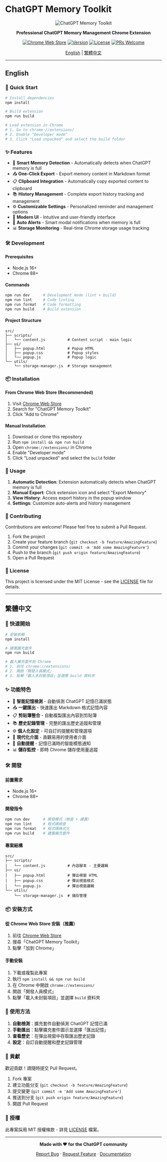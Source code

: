 # ChatGPT Memory Toolkit

<div align="center">

![ChatGPT Memory Toolkit](assets/icons/icon128.png)

**Professional ChatGPT Memory Management Chrome Extension**

[![Chrome Web Store](https://img.shields.io/badge/Chrome-Web%20Store-blue?style=flat-square&logo=google-chrome)](https://chrome.google.com/webstore)
[![Version](https://img.shields.io/badge/version-1.5.2-green?style=flat-square)](https://github.com/your-username/chatgpt-memory-toolkit)
[![License](https://img.shields.io/badge/license-MIT-blue?style=flat-square)](LICENSE)
[![PRs Welcome](https://img.shields.io/badge/PRs-welcome-brightgreen?style=flat-square)](CONTRIBUTING.md)

[English](#english) | [繁體中文](#繁體中文)

</div>

---

## English

### 🚀 Quick Start

```bash
# Install dependencies
npm install

# Build extension
npm run build

# Load extension in Chrome
# 1. Go to chrome://extensions/
# 2. Enable "Developer mode"
# 3. Click "Load unpacked" and select the build folder
```

### ✨ Features

- 🧠 **Smart Memory Detection** - Automatically detects when ChatGPT memory is full
- 📤 **One-Click Export** - Export memory content in Markdown format
- 📋 **Clipboard Integration** - Automatically copy exported content to clipboard
- 📚 **History Management** - Complete export history tracking and management
- ⚙️ **Customizable Settings** - Personalized reminder and management options
- 🎨 **Modern UI** - Intuitive and user-friendly interface
- 🔔 **Auto Alerts** - Smart modal notifications when memory is full
- 📊 **Storage Monitoring** - Real-time Chrome storage usage tracking

### 🛠️ Development

#### Prerequisites

- Node.js 16+
- Chrome 88+

#### Commands

```bash
npm run dev      # Development mode (lint + build)
npm run lint     # Code linting
npm run format   # Code formatting
npm run build    # Build extension
```

#### Project Structure

```
src/
├── scripts/
│   └── content.js          # Content script - main logic
├── ui/
│   ├── popup.html          # Popup HTML
│   ├── popup.css           # Popup styles
│   └── popup.js            # Popup logic
└── utils/
    └── storage-manager.js  # Storage management
```

### 📦 Installation

#### From Chrome Web Store (Recommended)

1. Visit [Chrome Web Store](https://chrome.google.com/webstore)
2. Search for "ChatGPT Memory Toolkit"
3. Click "Add to Chrome"

#### Manual Installation

1. Download or clone this repository
2. Run `npm install && npm run build`
3. Open `chrome://extensions/` in Chrome
4. Enable "Developer mode"
5. Click "Load unpacked" and select the `build` folder

### 🎯 Usage

1. **Automatic Detection**: Extension automatically detects when ChatGPT memory is full
2. **Manual Export**: Click extension icon and select "Export Memory"
3. **View History**: Access export history in the popup window
4. **Settings**: Customize auto-alerts and history management

### 🤝 Contributing

Contributions are welcome! Please feel free to submit a Pull Request.

1. Fork the project
2. Create your feature branch (`git checkout -b feature/AmazingFeature`)
3. Commit your changes (`git commit -m 'Add some AmazingFeature'`)
4. Push to the branch (`git push origin feature/AmazingFeature`)
5. Open a Pull Request

### 📄 License

This project is licensed under the MIT License - see the [LICENSE](LICENSE) file for details.

---

## 繁體中文

### 🚀 快速開始

```bash
# 安裝依賴
npm install

# 建置擴充套件
npm run build

# 載入擴充套件到 Chrome
# 1. 前往 chrome://extensions/
# 2. 開啟「開發人員模式」
# 3. 點擊「載入未封裝項目」並選擇 build 資料夾
```

### ✨ 功能特色

- 🧠 **智能記憶檢測** - 自動偵測 ChatGPT 記憶已滿狀態
- 📤 **一鍵匯出** - 快速匯出 Markdown 格式記憶內容
- 📋 **剪貼簿整合** - 自動複製匯出內容到剪貼簿
- 📚 **歷史記錄管理** - 完整的匯出歷史追蹤和管理
- ⚙️ **個人化設定** - 可自訂的提醒和管理選項
- 🎨 **現代化介面** - 直觀易用的使用者介面
- 🔔 **自動提醒** - 記憶已滿時的智能模態通知
- 📊 **儲存監控** - 即時 Chrome 儲存使用量追蹤

### 🛠️ 開發

#### 前置需求

- Node.js 16+
- Chrome 88+

#### 開發指令

```bash
npm run dev      # 開發模式（檢查 + 建置）
npm run lint     # 程式碼檢查
npm run format   # 程式碼格式化
npm run build    # 建置擴充套件
```

#### 專案結構

```
src/
├── scripts/
│   └── content.js          # 內容腳本 - 主要邏輯
├── ui/
│   ├── popup.html          # 彈出視窗 HTML
│   ├── popup.css           # 彈出視窗樣式
│   └── popup.js            # 彈出視窗邏輯
└── utils/
    └── storage-manager.js  # 儲存管理
```

### 📦 安裝方式

#### 從 Chrome Web Store 安裝（推薦）

1. 前往 [Chrome Web Store](https://chrome.google.com/webstore)
2. 搜尋「ChatGPT Memory Toolkit」
3. 點擊「加到 Chrome」

#### 手動安裝

1. 下載或複製此專案
2. 執行 `npm install && npm run build`
3. 在 Chrome 中開啟 `chrome://extensions/`
4. 開啟「開發人員模式」
5. 點擊「載入未封裝項目」並選擇 `build` 資料夾

### 🎯 使用方法

1. **自動檢測**：擴充套件自動偵測 ChatGPT 記憶已滿
2. **手動匯出**：點擊擴充套件圖示並選擇「匯出記憶」
3. **查看歷史**：在彈出視窗中存取匯出歷史記錄
4. **設定**：自訂自動提醒和歷史記錄管理

### 🤝 貢獻

歡迎貢獻！請隨時提交 Pull Request。

1. Fork 專案
2. 建立功能分支 (`git checkout -b feature/AmazingFeature`)
3. 提交變更 (`git commit -m 'Add some AmazingFeature'`)
4. 推送到分支 (`git push origin feature/AmazingFeature`)
5. 開啟 Pull Request

### 📄 授權

此專案採用 MIT 授權條款 - 詳見 [LICENSE](LICENSE) 檔案。

---

<div align="center">

**Made with ❤️ for the ChatGPT community**

[Report Bug](https://github.com/your-username/chatgpt-memory-toolkit/issues) · [Request Feature](https://github.com/your-username/chatgpt-memory-toolkit/issues) · [Documentation](https://github.com/your-username/chatgpt-memory-toolkit/wiki)

</div>

